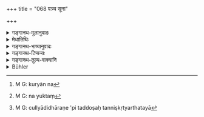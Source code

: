 +++
title = "068 पञ्च सूना"

+++

<details><summary>गङ्गानथ-मूलानुवादः</summary>

For the householder there are five slaughter-houses: the hearth, the grinding-stone, household implements, mortar and pestle and water-jar;—by using which he becomes stricken.—(68)
</details>

<details><summary>मेधातिथिः</summary>

पञ्चयज्ञविधेर् अधिकारनिर्देशो ऽयम् । सूना इव **सूनाः** । मांसविक्रयार्थपशुवधस्थानम् आपणदयो वा मांसस्योत्पादकतयानुष्ठीयमानाः पापहेतवः । एवं **चुल्ल्या**दयो ऽपि पापहेतुत्वाद् अध्यारोपेण सूनासमाः । न हि तेषां शास्त्रप्रतिषेधः साक्षात् । नापि सामान्यः कश्चित् प्रतिषेधो ऽस्ति । न हि तापघाताय कस्यचिन् न स्पृहा स्यात् । न काचित् तत्साध्यक्रिया दृश्यते या वचनान्तरेण निषिद्धा । न चास्माद् एव वचनात् प्रतिषेधानुमानम्, उत्तरेणैकवाक्यतावगमात् । प्रतिषेधपरत्वे वाक्यभेदः स्यात् । किं चैतत्पदार्थसाध्याम् अर्थक्रियां पदार्थान्तरेण साधयेत् तस्याः प्राप्तिं पञ्चयज्ञानाम् । न च लक्षणान्य् उक्तानि । येन तत्समानकार्यस्यान्यस्यापि प्रतिषेध उच्यते । यो वा परकीयम् अन्नम् अध्यान् नद्यादाव् उदकार्थं कुर्यात्[^१२५] तस्यैते यज्ञाः स्युः । यदि च चुल्ल्यादीनां निषेधो ऽभिप्रेतः स्यात् तदा प्रतिषेधार्थीयम् एव पदम् अधीयीत, किम् अनुमानेन । स्वशब्दाद् बलीयसी प्रतिपत्तिः । प्रायश्चित्तार्थत्वे त्व् एकादशे ऽभिधानं युक्तम्[^१२६] । निषेधैर् एवाननुष्ठानम् एव स्यात् । अपरिहार्यत्वाच् च चुल्ल्यादीनाम् अशक्यो निषेधः । असति च निषेधे कुतः प्रायश्चित्तम् । 


[^१२६]:
     M G: na yuktaṃ


[^१२५]:
     M G: kuryān na

- तस्मान् न दोषविघातार्थं पञ्चमहायज्ञाः । किं तर्हि नित्यसंबन्धेषु चुल्ल्यादिष्व् आरोपितासद्दोषनिष्कृत्यर्थतया[^१२७] नित्यार्थतया नित्यत्वं यज्ञानाम् आह । 


[^१२७]:
     M G: cullyādidhāraṇe 'pi taddoṣaḥ tanniṣkṛtyarthatayā

- **वध्यते** । आदिवर्णं वेत्य् एतद् दन्तोष्ठ्यं पठ्यते । हन्यते दुष्कृतेन, शरीरधनादिना नाश्यते । संबध्यते वा पापेन- परतन्त्रीकरणं वा बध्नातेर् अर्थः । 

- **वाहयन्** । स्वकार्ये व्यापरणं वाहनम् । यस्य चुल्ल्यादेर् यदौचित्यप्राप्तं स्वसाध्यं कार्यं तत् ताभिः कुर्वन् वाहयन्न् इत्य् उच्यते । 

- **चुल्ली** पाकस्थानं भ्राष्ट्रादि । **पेषणी** दृषदुपलो वा । **उपस्करो** गृहोपयोगि भाण्डं कुण्डकटाहादि । **कण्डनी** यया व्रीह्यादि कण्ड्यते । **कुम्भो** जलाधारः ॥ ३.५८ ॥
</details>

<details><summary>गङ्गानथ-भाष्यानुवादः</summary>

This verse serves to indicate the occasion for the prescribing of the ‘five sacrifices.’

‘*Slaughter-houses*’—*i.e*., it is as if they were slaughterhouses. Places where animals are killed for the purpose of their flesh being sold, or those where meat is sold, become sources of sin, by being used for the purpose of obtaining meat; similarly, the hearth and other things also, being sources of sin, come to resemble the ‘slaughter-house.’

As a matter of fact, there is no direct scriptural prohibition bearing specifically upon the ‘hearth’ and other things; nor is there any general prohibition regarding them. It is not impossible for men to have a desire for the heat (provided by the hearth). We do not find any such
*acts* as are accomplished by means of the hearth, etc., which could be
prohibited by other texts. Nor can the prohibition be inferred from what is stated in the present text itself; for the simple reason that it is clearly understood as to be construed along with the next verse (which is an *injunction*, not a *prohibition*); so that, if the present text were taken as a prohibition, this would involve a syntactical split; and further (the use of the Hearth, etc., being prohibited by this verse) the occasion for the performance of the ‘Five Sacrifices’ would be afforded only when the acts that are done by means of the Hearth, etc., would be done by means of other things. Nor, again, have the peculiar characteristics (of such acts) have been described anywhere, the presence whereof would indicate the similarity of certain acts (to the acts accomplished by means of Hearth, etc.) and their consequent prohibition. And a further result of this being taken as the prohibition of the Hearth, etc., and as such having no connection with the injunction of the sacrifices, would be that the sacrifices would be performed by such men as would eat food cooked by others (and thus avoid the use of the Hearth), or would use water directly from the river and other reservoirs (thus avoiding the use of the water-jar). Then, again, if a prohibition of the Hearth, etc., were intended, then directly prohibitive words would have been used in the text; why should it have been left to be inferred? Direct assertion is always more forcible, if the prohibitive implication were admitted for the purpose of indicating the expiatory rites to be performed in connection with the acts,—then the right thing would have been to include it under Discourse XI (where expiatory rites are dealt with). Further, such a prohibition might lead to the abandoning of the particular acts; but the use of the Hearth cannot be avoided; hence there can be no prohibition of them; and there being no prohibition, wherefore would there be any expiatory rite?

From all this it follows that the ‘Five Great Sacrifices’ are not to be performed for the destroying of sins; bub what is meant by saying that they serve to expiate,—destroy—the sin involved in the using of the Hearth, etc., which cannot be avoided for a single day—is that the daily performance of the sacrifices is absolutely essential and compulsory.

‘*Becomes stricken*’—the first consonant is *v*; and the meaning is that ‘he is stricken by sin, and is ruined in regard to his body and belongings, etc.;—or, (if we read *ba*) the meaning may be that ‘be becomes connected with (tainted with) sin the root (in ‘*badhyate*’) denoting *overpowering*.

‘*Using*’—*i.e*., employing for one’s purpose. When a man employs the hearth and other things for such purposes as present themselves, he is said to ‘use’ them.

*Hearth*.—place of cooking; the oven, etc.

‘*Grinding-stone*’—the stone-slab, and the grinding piece.

‘*Household implement*’—such things as the pot, kettle and such other household requisites.

‘*Pestle and mortar*’—by which corn is thumped.

‘*Water-jar*’—the pot containing water.—(68)
</details>

<details><summary>गङ्गानथ-टिप्पन्यः</summary>

‘*Upaskaraḥ*’—‘The pot, the kettle and other household implements’ (Medhātithi);—‘a pot, a broom and the rest’ (Kullūka);—‘a broom and the rest’ (Rāghavānanda);—all these take the word in the collective sense, including all ‘household implements’;—Nārāyaṇa alone takes it in the purely singular sense of ‘the broom’ only.

This verse is quoted in *Smṛtitattva* (p. 533) as laying down the sources of ‘the sin of the slaughter house’;—it adds the following explanations:—‘*Sūnā*’ means occasions for killing’;—‘*cullī*’ is the cooking place’;—‘*Peṣaṇī*’ ‘grinding stone’;—‘*upaskaraḥ*’ ‘the broom and the rest’;—‘*Kaṇḍanī*,’ ‘mortar and pestle’;—by making use of these the man incurs sin.

*Vīramitrodaya* (Āhnika, p. 389) quotes the verse and adds the following
explanations:—‘*Sūnā*’ is ‘occasion for the killing of living beings’;—‘*Upaskaraḥ*’ is ‘the broom, the pot, the stick and the rest’; ‘*bādhyate*’ (which is its reading for ‘*badhyate*’) means ‘is stricken—*i.e*., by sin accruing from the killing of animals’;—‘*vāhayan*’ means ‘making use of,’ ‘operating.’
</details>

<details><summary>गङ्गानथ-तुल्य-वाक्यानि</summary>

*Viṣṇu* (59.19).—‘Mortar and pestle, Grinding stone, Hearth, Water-jar,
Household Implements;—these are the five slaughter-houses for the Householder.’

*Hārīta* (Vīramitrodaya-Āhnika, p. 389).—‘We are going to describe the
*Sūnās* or slaughterings—by which is meant *that which destroys living
beings*; these are of five kinds: The first *slaughtering* is done by people hurriedly entering water, by swimming, splashing, throwing about of water, catching of impurities, and moving in water; (2) the second they do by hurriedly walking in darkness or in dim light, or by trampling (upon insects); (3) the third they do by striking, collecting, capturing, grinding, tearing and so forth; (4) the fourth they do by attacking, rubbing, pounding and so forth; (5) the fifth by tiring, heating, sweating, frying, cooking and so forth. These are the five
*slaughterings*, t he source of sin, which people do day by day.’
</details>

<details><summary>Bühler</summary>

068	A householder has five slaughter-houses (as it were, viz.) the hearth, the grinding-stone, the broom, the pestle and mortar, the water-vessel, by using which he is bound (with the fetters of sin).
</details>
